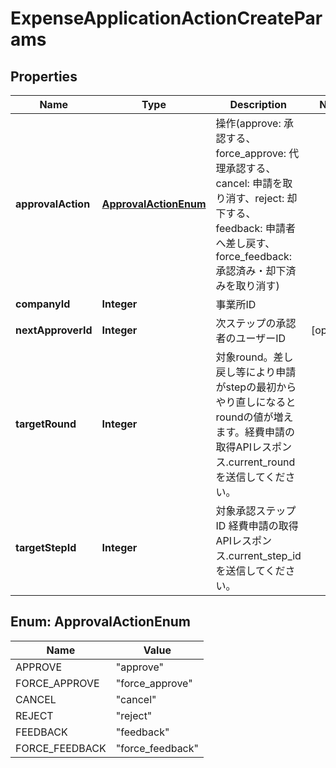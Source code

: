 

# ExpenseApplicationActionCreateParams


## Properties

| Name | Type | Description | Notes |
|------------ | ------------- | ------------- | -------------|
|**approvalAction** | [**ApprovalActionEnum**](#ApprovalActionEnum) | 操作(approve: 承認する、force_approve: 代理承認する、cancel: 申請を取り消す、reject: 却下する、feedback: 申請者へ差し戻す、force_feedback: 承認済み・却下済みを取り消す) |  |
|**companyId** | **Integer** | 事業所ID |  |
|**nextApproverId** | **Integer** | 次ステップの承認者のユーザーID |  [optional] |
|**targetRound** | **Integer** | 対象round。差し戻し等により申請がstepの最初からやり直しになるとroundの値が増えます。経費申請の取得APIレスポンス.current_roundを送信してください。 |  |
|**targetStepId** | **Integer** | 対象承認ステップID 経費申請の取得APIレスポンス.current_step_idを送信してください。 |  |



## Enum: ApprovalActionEnum

| Name | Value |
|---- | -----|
| APPROVE | &quot;approve&quot; |
| FORCE_APPROVE | &quot;force_approve&quot; |
| CANCEL | &quot;cancel&quot; |
| REJECT | &quot;reject&quot; |
| FEEDBACK | &quot;feedback&quot; |
| FORCE_FEEDBACK | &quot;force_feedback&quot; |



